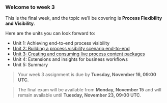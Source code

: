 ### Welcome to week 3 

This is the final week, and the topic we’ll be covering is **Process Flexibility and Visibility**. 

Here are the units you can look forward to:

- Unit 1: Achieving end-to-end process visibility
- [Unit 2: Building a process visibility scenario end-to-end](https://github.com/SAP-samples/btp-workflow-management-opensap/tree/main/Week%203/Unit%202)
- [Unit 3: Creating and consuming live process content packages](https://github.com/SAP-samples/btp-workflow-management-opensap/tree/main/Week%203/Unit%203)
- Unit 4: Extensions and insights for business workflows
- Unit 5: Summary

>Your week 3 assignment is due by **Tuesday, November 16, 09:00 UTC**. 

> The final exam will be available from **Monday, November 15** and will remain available until **Tuesday, November 23, 09:00 UTC**.
